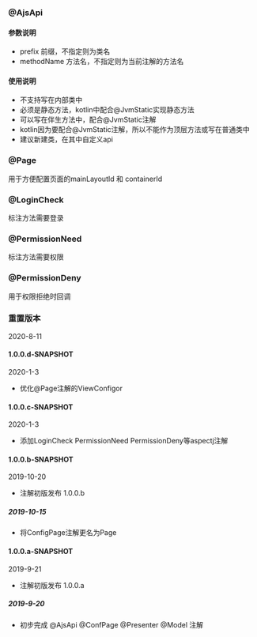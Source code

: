

### @AjsApi

#### 参数说明

- prefix  前缀，不指定则为类名
- methodName 方法名，不指定则为当前注解的方法名

#### 使用说明

- 不支持写在内部类中
- 必须是静态方法，kotlin中配合@JvmStatic实现静态方法
- 可以写在伴生方法中，配合@JvmStatic注解
- kotlin因为要配合@JvmStatic注解，所以不能作为顶层方法或写在普通类中
- 建议新建类，在其中自定义api

### @Page

用于方便配置页面的mainLayoutId 和 containerId

### @LoginCheck

标注方法需要登录


### @PermissionNeed

标注方法需要权限

### @PermissionDeny

用于权限拒绝时回调

### 重置版本
2020-8-11

#### 1.0.0.d-SNAPSHOT
2020-1-3
- 优化@Page注解的ViewConfigor

#### 1.0.0.c-SNAPSHOT
2020-1-3
- 添加LoginCheck PermissionNeed PermissionDeny等aspectj注解


#### 1.0.0.b-SNAPSHOT
2019-10-20
- 注解初版发布 1.0.0.b

##### 2019-10-15
- 将ConfigPage注解更名为Page

#### 1.0.0.a-SNAPSHOT
2019-9-21
- 注解初版发布 1.0.0.a

##### 2019-9-20 
- 初步完成 @AjsApi  @ConfPage  @Presenter  @Model 注解
